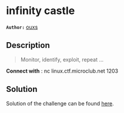# infinity castle

**`Author:`** [ouxs](https://github.com/ouxs-19)

## Description

> Monitor, identify, exploit, repeat ...  

**Connect with** : nc linux.ctf.microclub.net 1203  

## Solution

Solution of the challenge can be found [here](solution/).
